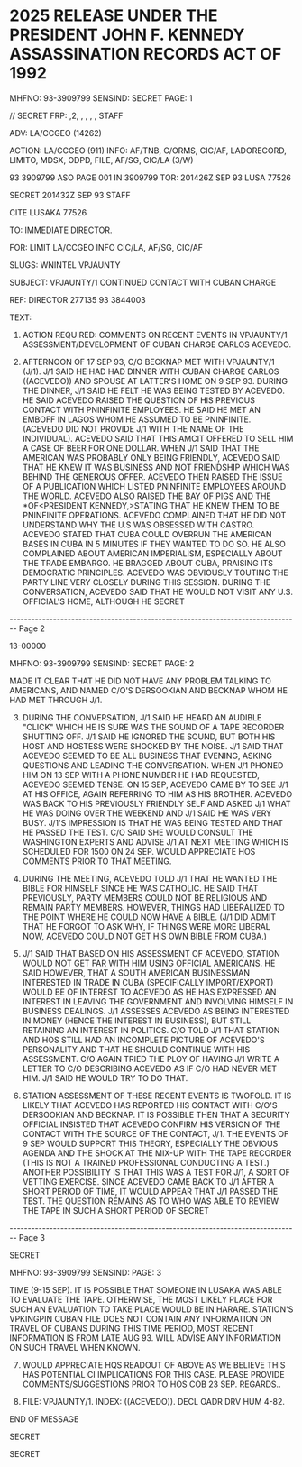 # 2025 RELEASE UNDER THE PRESIDENT JOHN F. KENNEDY ASSASSINATION RECORDS ACT OF 1992

MHFNO: 93-3909799 SENSIND: SECRET PAGE: 1

// SECRET FRP: ,2, , , , , STAFF

ADV: LA/CCGEO (14262)

ACTION: LA/CCGEO (911) INFO: AF/TNB, C/ORMS, CIC/AF, LADORECORD, LIMITO, MDSX, ODPD, FILE, AF/SG, CIC/LA (3/W)

93 3909799 ASO PAGE 001 IN 3909799
TOR: 201426Z SEP 93 LUSA 77526

SECRET 201432Z SEP 93 STAFF

CITE LUSAKA 77526

TO: IMMEDIATE DIRECTOR.

FOR: LIMIT LA/CCGEO INFO CIC/LA, AF/SG, CIC/AF

SLUGS: WNINTEL VPJAUNTY

SUBJECT: VPJAUNTY/1 CONTINUED CONTACT WITH CUBAN CHARGE

REF: DIRECTOR 277135 93 3844003

TEXT:

1. ACTION REQUIRED: COMMENTS ON RECENT EVENTS IN VPJAUNTY/1 ASSESSMENT/DEVELOPMENT OF CUBAN CHARGE CARLOS ACEVEDO.

2. AFTERNOON OF 17 SEP 93, C/O BECKNAP MET WITH VPJAUNTY/1 (J/1). J/1 SAID HE HAD HAD DINNER WITH CUBAN CHARGE CARLOS ((ACEVEDO)) AND SPOUSE AT LATTER'S HOME ON 9 SEP 93. DURING THE DINNER, J/1 SAID HE FELT HE WAS BEING TESTED BY ACEVEDO. HE SAID ACEVEDO RAISED THE QUESTION OF HIS PREVIOUS CONTACT WITH PNINFINITE EMPLOYEES. HE SAID HE MET AN EMBOFF IN LAGOS WHOM HE ASSUMED TO BE PNINFINITE. (ACEVEDO DID NOT PROVIDE J/1 WITH THE NAME OF THE INDIVIDUAL). ACEVEDO SAID THAT THIS AMCIT OFFERED TO SELL HIM A CASE OF BEER FOR ONE DOLLAR. WHEN J/1 SAID THAT THE AMERICAN WAS PROBABLY ONLY BEING FRIENDLY, ACEVEDO SAID THAT HE KNEW IT WAS BUSINESS AND NOT FRIENDSHIP WHICH WAS BEHIND THE GENEROUS OFFER. ACEVEDO THEN RAISED THE ISSUE OF A PUBLICATION WHICH LISTED PNINFINITE EMPLOYEES AROUND THE WORLD. ACEVEDO ALSO RAISED THE BAY OF PIGS AND THE *<ASSASSINATION>OF<PRESIDENT KENNEDY,>STATING THAT HE KNEW THEM TO BE PNINFINITE OPERATIONS. ACEVEDO COMPLAINED THAT HE DID NOT UNDERSTAND WHY THE U.S WAS OBSESSED WITH CASTRO. ACEVEDO STATED THAT CUBA COULD OVERRUN THE AMERICAN BASES IN CUBA IN 5 MINUTES IF THEY WANTED TO DO SO. HE ALSO COMPLAINED ABOUT AMERICAN IMPERIALISM, ESPECIALLY ABOUT THE TRADE EMBARGO. HE BRAGGED ABOUT CUBA, PRAISING ITS DEMOCRATIC PRINCIPLES. ACEVEDO WAS OBVIOUSLY TOUTING THE PARTY LINE VERY CLOSELY DURING THIS SESSION. DURING THE CONVERSATION, ACEVEDO SAID THAT HE WOULD NOT VISIT ANY U.S. OFFICIAL'S HOME, ALTHOUGH HE
   SECRET


-------------------------------------------------------------------------------- Page 2

13-00000

MHFNO: 93-3909799 SENSIND: SECRET PAGE: 2

MADE IT CLEAR THAT HE DID NOT HAVE ANY PROBLEM TALKING TO
AMERICANS, AND NAMED C/O'S DERSOOKIAN AND BECKNAP WHOM HE HAD
MET THROUGH J/1.

3. DURING THE CONVERSATION, J/1 SAID HE HEARD AN AUDIBLE
   "CLICK" WHICH HE IS SURE WAS THE SOUND OF A TAPE RECORDER
   SHUTTING OFF. J/1 SAID HE IGNORED THE SOUND, BUT BOTH HIS HOST
   AND HOSTESS WERE SHOCKED BY THE NOISE. J/1 SAID THAT ACEVEDO
   SEEMED TO BE ALL BUSINESS THAT EVENING, ASKING QUESTIONS AND
   LEADING THE CONVERSATION. WHEN J/1 PHONED HIM ON 13 SEP WITH A
   PHONE NUMBER HE HAD REQUESTED, ACEVEDO SEEMED TENSE. ON 15
   SEP, ACEVEDO CAME BY TO SEE J/1 AT HIS OFFICE, AGAIN REFERRING
   TO HIM AS HIS BROTHER. ACEVEDO WAS BACK TO HIS PREVIOUSLY
   FRIENDLY SELF AND ASKED J/1 WHAT HE WAS DOING OVER THE WEEKEND
   AND J/1 SAID HE WAS VERY BUSY. J/1'S IMPRESSION IS THAT HE WAS
   BEING TESTED AND THAT HE PASSED THE TEST. C/O SAID SHE WOULD
   CONSULT THE WASHINGTON EXPERTS AND ADVISE J/1 AT NEXT MEETING
   WHICH IS SCHEDULED FOR 1500 ON 24 SEP. WOULD APPRECIATE HOS
   COMMENTS PRIOR TO THAT MEETING.

4. DURING THE MEETING, ACEVEDO TOLD J/1 THAT HE WANTED THE
   BIBLE FOR HIMSELF SINCE HE WAS CATHOLIC. HE SAID THAT
   PREVIOUSLY, PARTY MEMBERS COULD NOT BE RELIGIOUS AND REMAIN
   PARTY MEMBERS. HOWEVER, THINGS HAD LIBERALIZED TO THE POINT
   WHERE HE COULD NOW HAVE A BIBLE. (J/1 DID ADMIT THAT HE FORGOT
   TO ASK WHY, IF THINGS WERE MORE LIBERAL NOW, ACEVEDO COULD NOT
   GET HIS OWN BIBLE FROM CUBA.)

5. J/1 SAID THAT BASED ON HIS ASSESSMENT OF ACEVEDO,
   STATION WOULD NOT GET FAR WITH HIM USING OFFICIAL AMERICANS.
   HE SAID HOWEVER, THAT A SOUTH AMERICAN BUSINESSMAN INTERESTED
   IN TRADE IN CUBA (SPECIFICALLY IMPORT/EXPORT) WOULD BE OF
   INTEREST TO ACEVEDO AS HE HAS EXPRESSED AN INTEREST IN LEAVING
   THE GOVERNMENT AND INVOLVING HIMSELF IN BUSINESS DEALINGS. J/1
   ASSESSES ACEVEDO AS BEING INTERESTED IN MONEY (HENCE THE
   INTEREST IN BUSINESS), BUT STILL RETAINING AN INTEREST IN
   POLITICS. C/O TOLD J/1 THAT STATION AND HOS STILL HAD AN
   INCOMPLETE PICTURE OF ACEVEDO'S PERSONALITY AND THAT HE SHOULD
   CONTINUE WITH HIS ASSESSMENT. C/O AGAIN TRIED THE PLOY OF
   HAVING J/1 WRITE A LETTER TO C/O DESCRIBING ACEVEDO AS IF C/O
   HAD NEVER MET HIM. J/1 SAID HE WOULD TRY TO DO THAT.

6. STATION ASSESSMENT OF THESE RECENT EVENTS IS TWOFOLD.
   IT IS LIKELY THAT ACEVEDO HAS REPORTED HIS CONTACT WITH C/O'S
   DERSOOKIAN AND BECKNAP. IT IS POSSIBLE THEN THAT A SECURITY
   OFFICIAL INSISTED THAT ACEVEDO CONFIRM HIS VERSION OF THE
   CONTACT WITH THE SOURCE OF THE CONTACT, J/1. THE EVENTS OF 9
   SEP WOULD SUPPORT THIS THEORY, ESPECIALLY THE OBVIOUS AGENDA
   AND THE SHOCK AT THE MIX-UP WITH THE TAPE RECORDER (THIS IS NOT
   A TRAINED PROFESSIONAL CONDUCTING A TEST.) ANOTHER POSSIBILITY
   IS THAT THIS WAS A TEST FOR J/1, A SORT OF VETTING EXERCISE.
   SINCE ACEVEDO CAME BACK TO J/1 AFTER A SHORT PERIOD OF TIME, IT
   WOULD APPEAR THAT J/1 PASSED THE TEST. THE QUESTION REMAINS AS
   TO WHO WAS ABLE TO REVIEW THE TAPE IN SUCH A SHORT PERIOD OF
   SECRET


-------------------------------------------------------------------------------- Page 3

SECRET

MHFNO: 93-3909799 SENSIND: PAGE: 3

TIME (9-15 SEP). IT IS POSSIBLE THAT SOMEONE IN LUSAKA WAS ABLE TO EVALUATE THE TAPE. OTHERWISE, THE MOST LIKELY PLACE FOR SUCH AN EVALUATION TO TAKE PLACE WOULD BE IN HARARE. STATION'S VPKINGPIN CUBAN FILE DOES NOT CONTAIN ANY INFORMATION ON TRAVEL OF CUBANS DURING THIS TIME PERIOD, MOST RECENT INFORMATION IS FROM LATE AUG 93. WILL ADVISE ANY INFORMATION ON SUCH TRAVEL WHEN KNOWN.

7. WOULD APPRECIATE HQS READOUT OF ABOVE AS WE BELIEVE THIS HAS POTENTIAL CI IMPLICATIONS FOR THIS CASE. PLEASE PROVIDE COMMENTS/SUGGESTIONS PRIOR TO HOS COB 23 SEP. REGARDS..

8. FILE: VPJAUNTY/1. INDEX: ((ACEVEDO)). DECL OADR DRV
   HUM 4-82.

END OF MESSAGE

SECRET

SECRET
